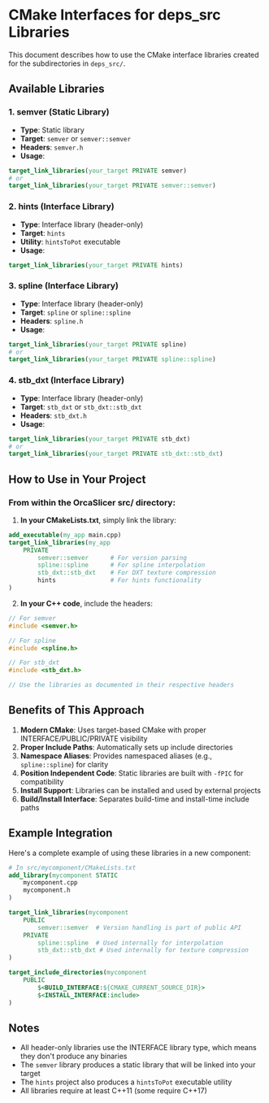 # CMake Interfaces for deps_src Libraries

This document describes how to use the CMake interface libraries created for the subdirectories in `deps_src/`.

## Available Libraries

### 1. **semver** (Static Library)
- **Type**: Static library
- **Target**: `semver` or `semver::semver`
- **Headers**: `semver.h`
- **Usage**:
```cmake
target_link_libraries(your_target PRIVATE semver)
# or
target_link_libraries(your_target PRIVATE semver::semver)
```

### 2. **hints** (Interface Library)
- **Type**: Interface library (header-only)
- **Target**: `hints`
- **Utility**: `hintsToPot` executable
- **Usage**:
```cmake
target_link_libraries(your_target PRIVATE hints)
```

### 3. **spline** (Interface Library)
- **Type**: Interface library (header-only)
- **Target**: `spline` or `spline::spline`
- **Headers**: `spline.h`
- **Usage**:
```cmake
target_link_libraries(your_target PRIVATE spline)
# or
target_link_libraries(your_target PRIVATE spline::spline)
```

### 4. **stb_dxt** (Interface Library)
- **Type**: Interface library (header-only)
- **Target**: `stb_dxt` or `stb_dxt::stb_dxt`
- **Headers**: `stb_dxt.h`
- **Usage**:
```cmake
target_link_libraries(your_target PRIVATE stb_dxt)
# or
target_link_libraries(your_target PRIVATE stb_dxt::stb_dxt)
```

## How to Use in Your Project

### From within the OrcaSlicer src/ directory:

1. **In your CMakeLists.txt**, simply link the library:
```cmake
add_executable(my_app main.cpp)
target_link_libraries(my_app 
    PRIVATE 
        semver::semver      # For version parsing
        spline::spline      # For spline interpolation
        stb_dxt::stb_dxt    # For DXT texture compression
        hints               # For hints functionality
)
```

2. **In your C++ code**, include the headers:
```cpp
// For semver
#include <semver.h>

// For spline
#include <spline.h>

// For stb_dxt
#include <stb_dxt.h>

// Use the libraries as documented in their respective headers
```

## Benefits of This Approach

1. **Modern CMake**: Uses target-based CMake with proper INTERFACE/PUBLIC/PRIVATE visibility
2. **Proper Include Paths**: Automatically sets up include directories
3. **Namespace Aliases**: Provides namespaced aliases (e.g., `spline::spline`) for clarity
4. **Position Independent Code**: Static libraries are built with `-fPIC` for compatibility
5. **Install Support**: Libraries can be installed and used by external projects
6. **Build/Install Interface**: Separates build-time and install-time include paths

## Example Integration

Here's a complete example of using these libraries in a new component:

```cmake
# In src/mycomponent/CMakeLists.txt
add_library(mycomponent STATIC
    mycomponent.cpp
    mycomponent.h
)

target_link_libraries(mycomponent
    PUBLIC
        semver::semver  # Version handling is part of public API
    PRIVATE
        spline::spline  # Used internally for interpolation
        stb_dxt::stb_dxt # Used internally for texture compression
)

target_include_directories(mycomponent
    PUBLIC
        $<BUILD_INTERFACE:${CMAKE_CURRENT_SOURCE_DIR}>
        $<INSTALL_INTERFACE:include>
)
```

## Notes

- All header-only libraries use the INTERFACE library type, which means they don't produce any binaries
- The `semver` library produces a static library that will be linked into your target
- The `hints` project also produces a `hintsToPot` executable utility
- All libraries require at least C++11 (some require C++17)